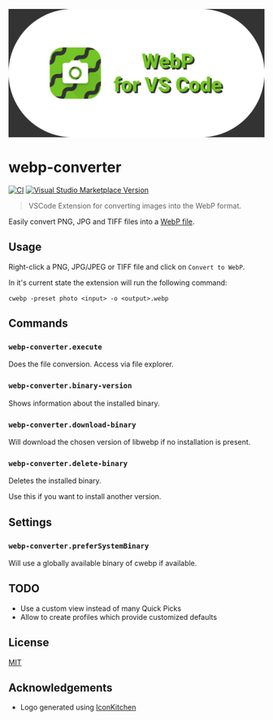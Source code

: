 ![logo](opengraph.png)

# webp-converter

[![CI](https://github.com/axelrindle/vscode-webp/actions/workflows/main.yml/badge.svg)](https://github.com/axelrindle/vscode-webp/actions/workflows/main.yml)
[![Visual Studio Marketplace Version](https://img.shields.io/visual-studio-marketplace/v/axelrindle.webp-converter)](https://marketplace.visualstudio.com/items?itemName=axelrindle.webp-converter)

> VSCode Extension for converting images into the WebP format.

Easily convert PNG, JPG and TIFF files into a [WebP file](https://developers.google.com/speed/webp).

## Usage

Right-click a PNG, JPG/JPEG or TIFF file and click on `Convert to WebP`.

In it's current state the extension will run the following command:

```shell
cwebp -preset photo <input> -o <output>.webp
```

## Commands

### `webp-converter.execute`

Does the file conversion. Access via file explorer.

### `webp-converter.binary-version`

Shows information about the installed binary.

### `webp-converter.download-binary`

Will download the chosen version of libwebp if no installation is present.

### `webp-converter.delete-binary`

Deletes the installed binary.

Use this if you want to install another version.

## Settings

### `webp-converter.preferSystemBinary`

Will use a globally available binary of cwebp if available.

## TODO

- Use a custom view instead of many Quick Picks
- Allow to create profiles which provide customized defaults

## License

[MIT](LICENSE)

## Acknowledgements

- Logo generated using [IconKitchen](https://icon.kitchen/i/H4sIAAAAAAAAAzVQQW7DIBD8y%2FaKKtsktexr1Hul%2BlZV1RoW2yoOLoa4UZS%2FZyEJF0bDzswyFzihjbRCewGN%2FrcbaSZoDdqVBJjhYKcFfUjPK%2FEFmgxGG0DApNyRCYUzefxB5q5J0Z0XNgD1EAroh4OzzjP3Uku1r%2FaZ%2Bxwxz61%2FET1lqqP%2FEBlzVnhC2PDE2wlOJw1t8Vo0sizLt7qumkbKndwJUE97mc99jQ%2FUejoO2cwt0FaFAD8NI%2F8hwd6F4OY7tmQym3XvxpAK3AesI2q3cXRInXB4LoWHZqejTZV9wUY9fF9vV%2BtssUUBAAA%3D)
